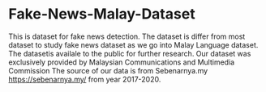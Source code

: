 # Fake-News-Malay-Dataset
This is dataset for fake news detection. The dataset is differ from most dataset to study fake news dataset as we go into Malay Language dataset. The datasetis availale to the public for further research. Our dataset was exclusively provided by Malaysian Communications and Multimedia Commission The source of our data is from Sebenarnya.my https://sebenarnya.my/ from year 2017-2020. 
